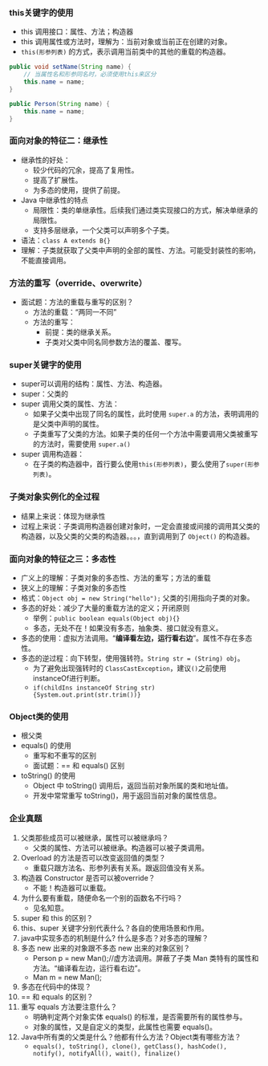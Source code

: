 ### this关键字的使用

* this 调用接口：属性、方法；构造器
* this 调用属性或方法时，理解为：当前对象或当前正在创建的对象。
* `this(形参列表)` 的方式，表示调用当前类中的其他的重载的构造器。

```java
public void setName(String name) {
    // 当属性名和形参同名时，必须使用this来区分
    this.name = name;
}

public Person(String name) {
    this.name = name;
}
```

### 面向对象的特征二：继承性

* 继承性的好处：
    * 较少代码的冗余，提高了复用性。
    * 提高了扩展性。
    * 为多态的使用，提供了前提。
* Java 中继承性的特点
    * 局限性：类的单继承性。后续我们通过类实现接口的方式，解决单继承的局限性。
    * 支持多层继承，一个父类可以声明多个子类。
* 语法：`class A extends B{}`
* 理解：子类就获取了父类中声明的全部的属性、方法。可能受封装性的影响，不能直接调用。

### 方法的重写（override、overwrite）

* 面试题：方法的重载与重写的区别？
    * 方法的重载：“两同一不同”
    * 方法的重写：
        * 前提：类的继承关系。
        * 子类对父类中同名同参数方法的覆盖、覆写。

### super关键字的使用

* super可以调用的结构：属性、方法、构造器。
* super：父类的
* super 调用父类的属性、方法：
    * 如果子父类中出现了同名的属性，此时使用 `super.a` 的方法，表明调用的是父类中声明的属性。
    * 子类重写了父类的方法。如果子类的任何一个方法中需要调用父类被重写的方法时，需要使用 `super.a()`
* super 调用构造器：
    * 在子类的构造器中，首行要么使用`this(形参列表)`，要么使用了`super(形参列表)`。

### 子类对象实例化的全过程

* 结果上来说：体现为继承性
* 过程上来说：子类调用构造器创建对象时，一定会直接或间接的调用其父类的构造器，以及父类的父类的构造器。。。，直到调用到了
  `Object()` 的构造器。

### 面向对象的特征之三：多态性

* 广义上的理解：子类对象的多态性、方法的重写；方法的重载
* 狭义上的理解：子类对象的多态性
* 格式：`Object obj = new String("hello");` 父类的引用指向子类的对象。
* 多态的好处：减少了大量的重载方法的定义；开闭原则
    * 举例：`public boolean equals(Object obj){}`
    * 多态，无处不在！如果没有多态，抽象类、接口就没有意义。
* 多态的使用：虚拟方法调用。“**编译看左边，运行看右边**”。属性不存在多态性。
* 多态的逆过程：向下转型，使用强转符。`String str = (String) obj`。
    * 为了避免出现强转时的 `ClassCastException`，建议`()`之前使用instanceOf进行判断。
    * `if(childIns instanceOf String str) {System.out.print(str.trim())}`

### Object类的使用

* 根父类
* equals() 的使用
    * 重写和不重写的区别
    * 面试题：== 和 equals() 区别
* toString() 的使用
    * Object 中 toString() 调用后，返回当前对象所属的类和地址值。
    * 开发中常常重写 toString()，用于返回当前对象的属性信息。

### 企业真题

1. 父类那些成员可以被继承，属性可以被继承吗？
    * 父类的属性、方法可以被继承。构造器可以被子类调用。
2. Overload 的方法是否可以改变返回值的类型？
    * 重载只跟方法名、形参列表有关系。跟返回值没有关系。
3. 构造器 Constructor 是否可以被override？
    * 不能！构造器可以重载。
4. 为什么要有重载，随便命名一个别的函数名不行吗？
    * 见名知意。
5. super 和 this 的区别？
6. this、super 关键字分别代表什么？各自的使用场景和作用。
7. java中实现多态的机制是什么? 什么是多态？对多态的理解？
8. 多态 new 出来的对象跟不多态 new 出来的对象区别？
    * Person p = new Man();//虚方法调用。屏蔽了子类 Man 类特有的属性和方法。“编译看左边，运行看右边”。
    * Man m = new Man();
9. 多态在代码中的体现？
10. == 和 equals 的区别？
11. 重写 equals 方法要注意什么？
    * 明确判定两个对象实体 equals() 的标准，是否需要所有的属性参与。
    * 对象的属性，又是自定义的类型，此属性也需要 equals()。
12. Java中所有类的父类是什么？他都有什么方法？Object类有哪些方法？
    * `equals(), toString(), clone(), getClass(), hashCode(), notify(), notifyAll(), wait(), finalize()`





